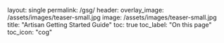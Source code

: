 layout: single
permalink: /gsg/
header:
  overlay_image: /assets/images/teaser-small.jpg
  image: /assets/images/teaser-small.jpg
title: "Artisan Getting Started Guide"
toc: true
toc_label: "On this page"
toc_icon: "cog"
